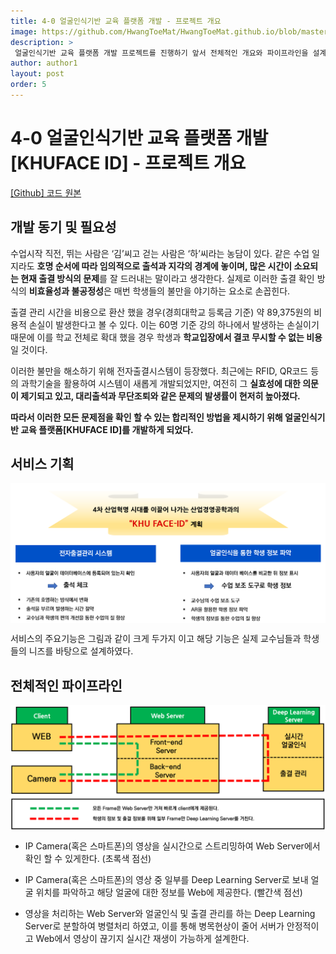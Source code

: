 ```yaml
---
title: 4-0 얼굴인식기반 교육 플랫폼 개발 - 프로젝트 개요
image: https://github.com/HwangToeMat/HwangToeMat.github.io/blob/master/AI-Project/image/KHUFACE/0/img1.png?raw=true
description: >
 얼굴인식기반 교육 플랫폼 개발 프로젝트를 진행하기 앞서 전체적인 개요와 파이프라인을 설계한다.
author: author1
layout: post
order: 5
---
```


# 4-0 얼굴인식기반 교육 플랫폼 개발[KHUFACE ID] - 프로젝트 개요

<a href="https://github.com/HwangToeMat/FaceRecognition_FlaskServer">[Github] 코드 원본</a>

## 개발 동기 및 필요성

  수업시작 직전, 뛰는 사람은 ‘김’씨고 걷는 사람은 ‘하’씨라는 농담이 있다. 같은 수업 일지라도 **호명 순서에 따라 임의적으로 출석과 지각의 경계에 놓이며, 많은 시간이 소요되는 현재 출결 방식의 문제**를 잘 드러내는 말이라고 생각한다. 실제로 이러한 출결 확인 방식의 **비효율성과 불공정성**은 매번 학생들의 불만을 야기하는 요소로 손꼽힌다. 
  
  출결 관리 시간을 비용으로 환산 했을 경우(경희대학교 등록금 기준) 약 89,375원의 비용적 손실이 발생한다고 볼 수 있다. 이는 60명 기준 강의 하나에서 발생하는 손실이기 때문에 이를 학교 전체로 확대 했을 경우 학생과 **학교입장에서 결코 무시할 수 없는 비용**일 것이다. 
  
  이러한 불만을 해소하기 위해 전자출결시스템이 등장했다. 최근에는 RFID, QR코드 등의 과학기술을 활용하여 시스템이 새롭게 개발되었지만, 여전히 그 **실효성에 대한 의문이 제기되고 있고, 대리출석과 무단조퇴와 같은 문제의 발생률이 현저히 높아졌다.**
  
**따라서 이러한 모든 문제점을 확인 할 수 있는 합리적인 방법을 제시하기 위해 얼굴인식기반 교육 플랫폼[KHUFACE ID]를 개발하게 되었다.**

## 서비스 기획

<img src="https://github.com/HwangToeMat/HwangToeMat.github.io/blob/master/AI-Project/image/KHUFACE/0/img1.png?raw=true" style="max-width:100%;margin-left: auto; margin-right: auto; display: block;">

서비스의 주요기능은 그림과 같이 크게 두가지 이고 해당 기능은 실제 교수님들과 학생들의 니즈를 바탕으로 설계하였다.

## 전체적인 파이프라인

<img src="https://github.com/HwangToeMat/HwangToeMat.github.io/blob/master/AI-Project/image/KHUFACE/0/img2.png?raw=true" style="max-width:100%;margin-left: auto; margin-right: auto; display: block;">

- IP Camera(혹은 스마트폰)의 영상을 실시간으로 스트리밍하여 Web Server에서 확인 할 수 있게한다. (초록색 점선)

- IP Camera(혹은 스마트폰)의 영상 중 일부를 Deep Learning Server로 보내 얼굴 위치를 파악하고 해당 얼굴에 대한 정보를 Web에 제공한다. (빨간색 점선)

- 영상을 처리하는 Web Server와 얼굴인식 및 출결 관리를 하는 Deep Learning Server로 분할하여 병렬처리 하였고, 이를 통해 병목현상이 줄어 서버가 안정적이고 Web에서 영상이 끊기지 실시간 재생이 가능하게 설계한다.  
